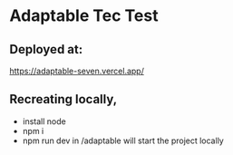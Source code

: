 # Adaptable Tec Test

## Deployed at: 
https://adaptable-seven.vercel.app/ 

## Recreating locally, 

- install node
- npm i
- npm run dev in /adaptable will start the project locally